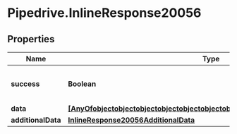 # Pipedrive.InlineResponse20056

## Properties

Name | Type | Description | Notes
------------ | ------------- | ------------- | -------------
**success** | **Boolean** | If the response is successful or not | [optional] 
**data** | [**[AnyOfobjectobjectobjectobjectobjectobjectobjectobjectobjectobjectobjectobject]**](AnyOfobjectobjectobjectobjectobjectobjectobjectobjectobjectobjectobjectobject.md) |  | [optional] 
**additionalData** | [**InlineResponse20056AdditionalData**](InlineResponse20056AdditionalData.md) |  | [optional] 


